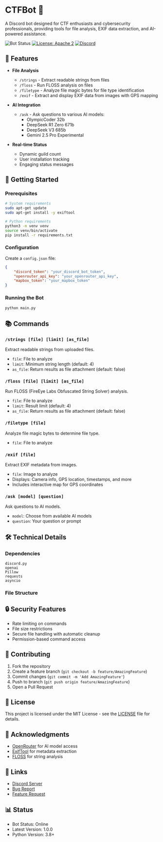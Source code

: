 # CTFBot 🤖

A Discord bot designed for CTF enthusiasts and cybersecurity professionals, providing tools for file analysis, EXIF data extraction, and AI-powered assistance.

![Bot Status](https://img.shields.io/badge/status-active-success.svg)
[![License: Apache 2](https://img.shields.io/badge/license-MIT-yellow.svg)](https://opensource.org/licenses/MIT)
[![Discord](https://img.shields.io/badge/Discord-Join%20Server-7289DA)](https://discord.gg/U9dUVNe6ph)

## 🎯 Features

- **File Analysis**
  - `/strings` - Extract readable strings from files
  - `/floss` - Run FLOSS analysis on files
  - `/filetype` - Analyze file magic bytes for file type identification
  - `/exif` - Extract and display EXIF data from images with GPS mapping

- **AI Integration**
  - `/ask` - Ask questions to various AI models:
    - OlympicCoder 32b
    - DeepSeek R1 Zero 671b
    - DeepSeek V3 685b
    - Gemini 2.5 Pro Experimental

- **Real-time Status**
  - Dynamic guild count
  - User installation tracking
  - Engaging status messages

## 🚀 Getting Started

### Prerequisites

```bash
# System requirements
sudo apt-get update
sudo apt-get install -y exiftool

# Python requirements
python3 -m venv venv
source venv/bin/activate
pip install -r requirements.txt
```

### Configuration

Create a `config.json` file:

```json
{
    "discord_token": "your_discord_bot_token",
    "openrouter_api_key": "your_openrouter_api_key",
    "mapbox_token": "your_mapbox_token"
}
```

### Running the Bot

```bash
python main.py
```

## 📚 Commands

### `/strings [file] [limit] [as_file]`
Extract readable strings from uploaded files.
- `file`: File to analyze
- `limit`: Minimum string length (default: 4)
- `as_file`: Return results as file attachment (default: false)

### `/floss [file] [limit] [as_file]`
Run FLOSS (FireEye Labs Obfuscated String Solver) analysis.
- `file`: File to analyze
- `limit`: Result limit (default: 4)
- `as_file`: Return results as file attachment (default: false)

### `/filetype [file]`
Analyze file magic bytes to determine file type.
- `file`: File to analyze

### `/exif [file]`
Extract EXIF metadata from images.
- `file`: Image to analyze
- Displays: Camera info, GPS location, timestamps, and more
- Includes interactive map for GPS coordinates

### `/ask [model] [question]`
Ask questions to AI models.
- `model`: Choose from available AI models
- `question`: Your question or prompt

## 🛠️ Technical Details

### Dependencies

```plaintext
discord.py
openai
Pillow
requests
asyncio
```

### File Structure

## 🔒 Security Features

- Rate limiting on commands
- File size restrictions
- Secure file handling with automatic cleanup
- Permission-based command access

## 🤝 Contributing

1. Fork the repository
2. Create a feature branch (`git checkout -b feature/AmazingFeature`)
3. Commit changes (`git commit -m 'Add AmazingFeature'`)
4. Push to branch (`git push origin feature/AmazingFeature`)
5. Open a Pull Request

## 📝 License

This project is licensed under the MIT License - see the [LICENSE](LICENSE) file for details.

## 🙏 Acknowledgments

- [OpenRouter](https://openrouter.ai/) for AI model access
- [ExifTool](https://exiftool.org/) for metadata extraction
- [FLOSS](https://github.com/fireeye/flare-floss) for string analysis

## 🔗 Links

- [Discord Server](https://discord.gg/U9dUVNe6ph)
- [Bug Report](https://github.com/yourusername/ctfbot/issues)
- [Feature Request](https://github.com/yourusername/ctfbot/issues)

## 📊 Status

- Bot Status: Online
- Latest Version: 1.0.0
- Python Version: 3.8+